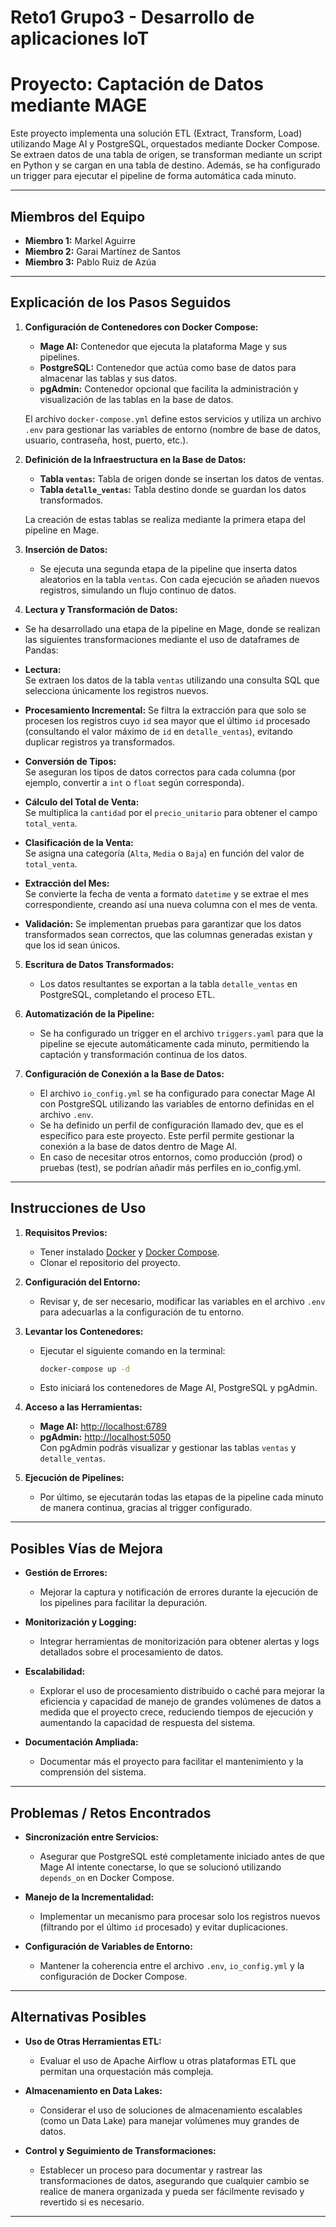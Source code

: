 # Reto1 Grupo3 - Desarrollo de aplicaciones IoT

# Proyecto: Captación de Datos mediante MAGE

Este proyecto implementa una solución ETL (Extract, Transform, Load) utilizando Mage AI y PostgreSQL, orquestados
mediante Docker Compose. Se extraen datos de una tabla de origen, se transforman mediante un script en Python y se
cargan en una tabla de destino. Además, se ha configurado un trigger para ejecutar el pipeline de forma automática cada
minuto.

---

## Miembros del Equipo

- **Miembro 1:** Markel Aguirre
- **Miembro 2:** Garai Martínez de Santos
- **Miembro 3:** Pablo Ruiz de Azúa

---

## Explicación de los Pasos Seguidos

1. **Configuración de Contenedores con Docker Compose:**
    - **Mage AI:** Contenedor que ejecuta la plataforma Mage y sus pipelines.
    - **PostgreSQL:** Contenedor que actúa como base de datos para almacenar las tablas y sus datos.
    - **pgAdmin:** Contenedor opcional que facilita la administración y visualización de las tablas en la base de datos.

   El archivo `docker-compose.yml` define estos servicios y utiliza un archivo `.env` para gestionar las variables de
   entorno (nombre de base de datos, usuario, contraseña, host, puerto, etc.).

2. **Definición de la Infraestructura en la Base de Datos:**
    - **Tabla `ventas`:** Tabla de origen donde se insertan los datos de ventas.
    - **Tabla `detalle_ventas`:** Tabla destino donde se guardan los datos transformados.

   La creación de estas tablas se realiza mediante la primera etapa del pipeline en Mage.

3. **Inserción de Datos:**
    - Se ejecuta una segunda etapa de la pipeline que inserta datos aleatorios en la tabla `ventas`. Con cada ejecución
      se añaden nuevos registros, simulando un flujo continuo de datos.
   
4. **Lectura y Transformación de Datos:**

- Se ha desarrollado una etapa de la pipeline en Mage, donde se realizan las siguientes transformaciones mediante el uso
de dataframes de Pandas:

- **Lectura:**  
  Se extraen los datos de la tabla `ventas` utilizando una consulta SQL que selecciona únicamente los registros
  nuevos.

- **Procesamiento Incremental:** Se filtra la extracción para que solo se procesen los registros cuyo `id` sea mayor que
  el último `id` procesado (consultando el valor máximo de `id` en `detalle_ventas`), evitando duplicar registros ya
  transformados.

- **Conversión de Tipos:**  
  Se aseguran los tipos de datos correctos para cada columna (por ejemplo, convertir a `int` o `float` según
  corresponda).

- **Cálculo del Total de Venta:**  
  Se multiplica la `cantidad` por el `precio_unitario` para obtener el campo `total_venta`.

- **Clasificación de la Venta:**  
  Se asigna una categoría (`Alta`, `Media` o `Baja`) en función del valor de `total_venta`.

- **Extracción del Mes:**  
  Se convierte la fecha de venta a formato `datetime` y se extrae el mes correspondiente, creando así una nueva columna
  con el mes de venta.

- **Validación:**
  Se implementan pruebas para garantizar que los datos transformados sean correctos, que las columnas generadas existan
  y que los id sean únicos.

5. **Escritura de Datos Transformados:**
    - Los datos resultantes se exportan a la tabla `detalle_ventas` en PostgreSQL, completando el proceso ETL.

6. **Automatización de la Pipeline:**
    - Se ha configurado un trigger en el archivo `triggers.yaml` para que la pipeline se ejecute automáticamente cada
      minuto, permitiendo la captación y transformación continua de los datos.

7. **Configuración de Conexión a la Base de Datos:**
    - El archivo `io_config.yml` se ha configurado para conectar Mage AI con PostgreSQL utilizando las variables de
      entorno definidas en el archivo `.env`.
    - Se ha definido un perfil de configuración llamado dev, que es el específico para este proyecto. Este perfil
      permite gestionar la conexión a la base de datos dentro de Mage AI.
    - En caso de necesitar otros entornos, como producción (prod) o pruebas (test), se podrían añadir más perfiles en
      io_config.yml.

---

## Instrucciones de Uso

1. **Requisitos Previos:**
    - Tener instalado [Docker](https://www.docker.com/get-started)
      y [Docker Compose](https://docs.docker.com/compose/install/).
    - Clonar el repositorio del proyecto.

2. **Configuración del Entorno:**
    - Revisar y, de ser necesario, modificar las variables en el archivo `.env` para adecuarlas a la configuración de tu
      entorno.

3. **Levantar los Contenedores:**
    - Ejecutar el siguiente comando en la terminal:
      ```bash
      docker-compose up -d
      ```
    - Esto iniciará los contenedores de Mage AI, PostgreSQL y pgAdmin.

4. **Acceso a las Herramientas:**
    - **Mage AI:** [http://localhost:6789](http://localhost:6789)
    - **pgAdmin:** [http://localhost:5050](http://localhost:5050)  
      Con pgAdmin podrás visualizar y gestionar las tablas `ventas` y `detalle_ventas`.

5. **Ejecución de Pipelines:**
    - Por último, se ejecutarán todas las etapas de la pipeline cada minuto de manera continua, gracias al trigger
      configurado.

---

## Posibles Vías de Mejora

- **Gestión de Errores:**
    - Mejorar la captura y notificación de errores durante la ejecución de los pipelines para facilitar la depuración.

- **Monitorización y Logging:**
    - Integrar herramientas de monitorización para obtener alertas y logs detallados sobre el procesamiento de datos.

- **Escalabilidad:**
    - Explorar el uso de procesamiento distribuido o caché para mejorar la eficiencia y capacidad de manejo de grandes
      volúmenes de datos a medida que el proyecto crece, reduciendo tiempos de ejecución y aumentando la capacidad de
      respuesta del sistema.

- **Documentación Ampliada:**
    - Documentar más el proyecto para facilitar el mantenimiento y la comprensión del sistema.

---

## Problemas / Retos Encontrados

- **Sincronización entre Servicios:**
    - Asegurar que PostgreSQL esté completamente iniciado antes de que Mage AI intente conectarse, lo que se solucionó
      utilizando `depends_on` en Docker Compose.

- **Manejo de la Incrementalidad:**
    - Implementar un mecanismo para procesar solo los registros nuevos (filtrando por el último `id` procesado) y evitar
      duplicaciones.

- **Configuración de Variables de Entorno:**
    - Mantener la coherencia entre el archivo `.env`, `io_config.yml` y la configuración de Docker Compose.

---

## Alternativas Posibles

- **Uso de Otras Herramientas ETL:**
    - Evaluar el uso de Apache Airflow u otras plataformas ETL que permitan una orquestación más compleja.

- **Almacenamiento en Data Lakes:**
    - Considerar el uso de soluciones de almacenamiento escalables (como un Data Lake) para manejar volúmenes muy
      grandes de datos.

- **Control y Seguimiento de Transformaciones:**
    - Establecer un proceso para documentar y rastrear las transformaciones de datos, asegurando que cualquier cambio se
      realice de manera organizada y pueda ser fácilmente revisado y revertido si es necesario.

---
